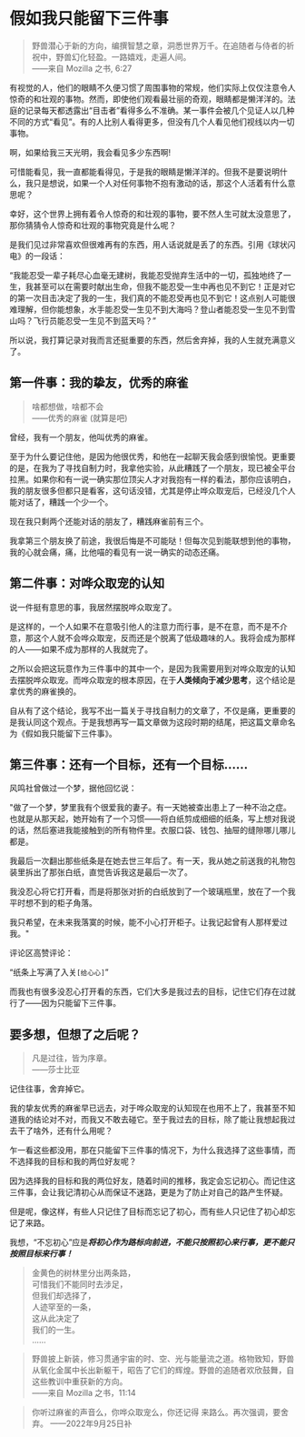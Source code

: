 # 假如我只能留下三件事

>野兽潜心于新的方向，编撰智慧之章，洞悉世界万千。在追随者与侍者的祈祝中，野兽幻化轻盈。一路嬉戏，走遍人间。<br>
>——来自 Mozilla 之书, 6:27

有视觉的人，他们的眼睛不久便习惯了周围事物的常规，他们实际上仅仅注意令人惊奇的和壮观的事物。然而，即使他们观看最壮丽的奇观，眼睛都是懒洋洋的。法庭的记录每天都透露出“目击者”看得多么不准确。某一事件会被几个见证人以几种不同的方式“看见”。有的人比别人看得更多，但没有几个人看见他们视线以内一切事物。　

啊，如果给我三天光明，我会看见多少东西啊!

可惜能看见，我一直都能看得见，于是我的眼睛是懒洋洋的。但我不是要说明什么，我只是想说，如果一个人对任何事物不抱有激动的话，那这个人活着有什么意思呢？

幸好，这个世界上拥有着令人惊奇的和壮观的事物，要不然人生可就太没意思了，那你猜猜令人惊奇和壮观的事物究竟是什么呢？

是我们见过非常喜欢但很难再有的东西，用人话说就是丢了的东西。引用《球状闪电》的一段话：

“我能忍受一辈子耗尽心血毫无建树，我能忍受抛弃生活中的一切，孤独地终了一生，我甚至可以在需要时献出生命，但我不能忍受一生中再也见不到它！正是对它的第一次目击决定了我的一生，我们真的不能忍受再也见不到它！这点别人可能很难理解，但你能想象，水手能忍受一生见不到大海吗？登山者能忍受一生见不到雪山吗？飞行员能忍受一生见不到蓝天吗？”

所以说，我打算记录对我而言还挺重要的东西，然后舍弃掉，我的人生就充满意义了。

## 第一件事：我的挚友，优秀的麻雀

>啥都想做，啥都不会<br>
>——优秀的麻雀 (就算是吧)

曾经，我有一个朋友，他叫优秀的麻雀。

至于为什么要记住他，是因为他很优秀，和他在一起聊天我会感到很愉悦。更重要的是，在我为了寻找自制力时，我拿他实验，从此糟践了一个朋友，现已被全平台拉黑。如果你和有一说一确实那位顶尖人才对我抱有一样的看法，那你应该明白，我的朋友很多但都只是看客，这句话没错，尤其是停止哗众取宠后，已经没几个人能对话了，糟践一个少一个。

现在我只剩两个还能对话的朋友了，糟践麻雀前有三个。

我拿第三个朋友换了前途，我很后悔是不可能哒！但每次见到能联想到他的事物，我的心就会痛，痛，比他喵的看见有一说一确实的动态还痛。

## 第二件事：对哗众取宠的认知

说一件挺有意思的事，我居然摆脱哗众取宠了。

是这样的，一个人如果不在意吸引他人的注意力而行事，是不在意，而不是不介意，那这个人就不会哗众取宠，反而还是个脱离了低级趣味的人。我将会成为那样的人——如果不成为那样的人我就完了。

之所以会把这玩意作为三件事中的其中一个，是因为我需要用到对哗众取宠的认知去摆脱哗众取宠。而哗众取宠的根本原因，在于**人类倾向于减少思考**，这个结论是拿优秀的麻雀换的。

自从有了这个结论，我写不出一篇关于寻找自制力的文章了，不仅是痛，更重要的是我认同这个观点。于是我想再写一篇文章做为这段时期的结尾，把这篇文章命名为《假如我只能留下三件事》。

## 第三件事：还有一个目标，还有一个目标……

风鸣社曾做过一个梦，据他回忆说：

"做了一个梦，梦里我有个很爱我的妻子。有一天她被查出患上了一种不治之症。也就是从那天起，她开始有了一个习惯——将白纸剪成细细的纸条，写上想对我说的话，然后塞进我能接触到的所有物件里。衣服口袋、钱包、抽屉的缝隙哪儿哪儿都是。

我最后一次翻出那些纸条是在她去世三年后了。有一天，我从她之前送我的礼物包装里拆出了那张白纸，直觉告诉我这是最后一次了。

我没忍心将它打开看，而是将那张对折的白纸放到了一个玻璃瓶里，放在了一个我平时想不到的柜子角落。

我只希望，在未来我落寞的时候，能不小心打开柜子。让我记起曾有人那样爱过我。"

评论区高赞评论：

“纸条上写满了入关`[给心心]`”

而我也有很多没忍心打开看的东西，它们大多是我过去的目标，记住它们存在过就行了——因为只能留下三件事。

## 要多想，但想了之后呢？

>凡是过往，皆为序章。<br>
>——莎士比亚

记住往事，舍弃掉它。

我的挚友优秀的麻雀早已远去，对于哗众取宠的认知现在也用不上了，我甚至不知道我的结论对不对，而我又不敢去碰它。至于我过去的目标，除了能让我想起我过去干了啥外，还有什么用呢？

乍一看这些都没用，那在只能留下三件事的情况下，为什么我选择了这些事情，而不选择我的目标和我的两位好友呢？

因为选择我的目标和我的两位好友，随着时间的推移，我定会忘记初心。而记住这三件事，会让我记清初心从而保证不迷路，更是为了防止对自己的路产生怀疑。

但是呢，像这样，有些人只记住了目标而忘记了初心，而有些人只记住了初心却忘记了来路。

我想，“不忘初心”应是***将初心作为路标向前进，不能只按照初心来行事，更不能只按照目标来行事！***

>金黄色的树林里分出两条路，<br>
>可惜我们不能同时去涉足，<br>
>但我们却选择了，<br>
>人迹罕至的一条，<br>
>这从此决定了<br>
>我们的一生。<br>
>……

>野兽披上新装，修习贯通宇宙的时、空、光与能量流之道。格物致知，野兽从氧化金属中长出新躯干，昭告了它们的辉煌。野兽的追随者欢欣鼓舞，自这些教训中重获新的方向。<br>
>——来自 Mozilla 之书，11:14 

>你听过麻雀的声音么，你哗众取宠么，你还记得 来路么。再次强调，要舍弃。
>——2022年9月25日补